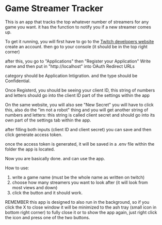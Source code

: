 # Game Streamer Tracker
This is an app that tracks the top whatever number of streamers for any game you want.
it has the function to notify you if a new streamer comes up. 

To get it running, you will first have to go to the [Twitch developers website](https://dev.twitch.tv) create an account.
then go to your console (it should be in the top right corner)

after this, you go to "Applications" then "Register your Application"
Write name and then put in "http://localhost" into OAuth Redirect URLs

category should be Application Intigration.
and the type should be Confidential.

Once Registerd, you should be seeing your client ID, this string of numbers and letters should go into the client ID part of the settings within the app

On the same website, you will also see "New Secret" you will have to click this, also do the "im not a robot" thing and you will get another string of numbers and letters:
this string is called client secret and should go into its own part of the settings tab within the app.

after filling both inputs (client ID and client secret) you can save and then click generate access token. 

once the access token is generated, it will be saved in a .env file within the folder the app is located.

Now you are basically done. and can use the app.

How to use: 

1. write a game name (must be the whole name as written on twitch)
2. choose how many streamers you want to look after (it will look from most views and down)
3. click the button and it should work.

REMEMBER 
this app is designed to also run in the background, so if you click the X to close window it will be minimized to the ash tray (small icon in bottom right corner)
to fully close it or to show the app again, just right click the icon and press one of the two buttons. 

